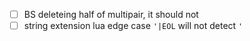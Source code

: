 + [ ] BS deleteing half of multipair, it should not
+ [ ] string extension lua edge case `'|EOL` will not detect `'`
